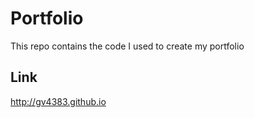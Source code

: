 # Portfolio

This repo contains the code I used to create my portfolio

## Link

http://gv4383.github.io
